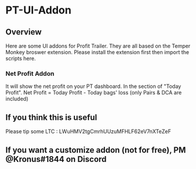 # PT-UI-Addon
## Overview
  Here are some UI addons for Profit Trailer. They are all based on the Temper Monkey broswer extension.
  Please install the extension first then import the scripts here.
### Net Profit Addon
   It will show the net profit on your PT dashboard. In the section of "Today Profit".
   Net Profit = Today Profit - Today bags' loss (only Pairs & DCA are included)
   
## If you think this is useful
  Please tip some LTC : LWuHMV2tgCmrhUUzuMFHLF62eV7nXTeZeF
## If you want a customize addon (not for free), PM @Kronus#1844 on Discord
